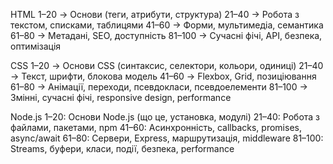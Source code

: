 HTML
1–20 → Основи (теги, атрибути, структура)
21–40 → Робота з текстом, списками, таблицями
41–60 → Форми, мультимедіа, семантика
61–80 → Метадані, SEO, доступність
81–100 → Сучасні фічі, API, безпека, оптимізація

CSS
1–20 → Основи CSS (синтаксис, селектори, кольори, одиниці)
21–40 → Текст, шрифти, блокова модель
41–60 → Flexbox, Grid, позиціювання
61–80 → Анімації, переходи, псевдокласи, псевдоелементи
81–100 → Змінні, сучасні фічі, responsive design, performance

Node.js
1–20: Основи Node.js (що це, установка, модулі)
21–40: Робота з файлами, пакетами, npm
41–60: Асинхронність, callbacks, promises, async/await
61–80: Сервери, Express, маршрутизація, middleware
81–100: Streams, буфери, класи, події, безпека, performance